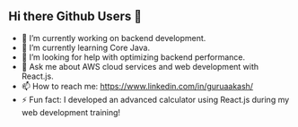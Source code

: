 ## Hi there Github Users 🙋

- 🔭 I’m currently working on backend development.
- 🌱 I’m currently learning Core Java.
- 🤔 I’m looking for help with optimizing backend performance.
- 💬 Ask me about AWS cloud services and web development with React.js.
- 📫 How to reach me: https://www.linkedin.com/in/guruaakash/
- ⚡ Fun fact: I developed an advanced calculator using React.js during my web development training!

